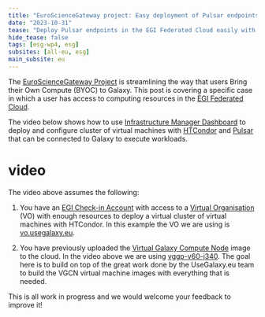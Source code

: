 ```yaml
---
title: "EuroScienceGateway project: Easy deployment of Pulsar endpoints with Infrastructure Manager"
date: "2023-10-31"
tease: "Deploy Pulsar endpoints in the EGI Federated Cloud easily with Infrastructure Manager"
hide_tease: false
tags: [esg-wp4, esg]
subsites: [all-eu, esg]
main_subsite: eu
---
```


The [EuroScienceGateway Project](../../projects/esg/) is streamlining the way that users Bring their Own Compute (BYOC) to Galaxy. This post is covering a specific case in which a user has access to computing resources in the [EGI Federated Cloud](https://www.egi.eu/service/cloud-compute/).

The video below shows how to use [Infrastructure Manager Dashboard](https://docs.egi.eu/users/compute/orchestration/im/dashboard/) to deploy and configure cluster of virtual machines with [HTCondor](https://htcondor.org/) and [Pulsar](https://pulsar.readthedocs.io/) that can be connected to Galaxy to execute workloads.

# video

The video above assumes the following:

1. You have an [EGI Check-in Account](https://docs.egi.eu/users/aai/check-in/signup/) with access to a [Virtual Organisation](https://docs.egi.eu/users/aai/check-in/joining-virtual-organisation/) (VO) with enough resources to deploy a virtual cluster of virtual machines with HTCondor. In this example the VO we are using is [vo.usegalaxy.eu](https://appdb.egi.eu/store/vo/vo.usegalaxy.eu).

1. You have previously uploaded the [Virtual Galaxy Compute Node](https://github.com/usegalaxy-eu/vgcn) image to the cloud. In the video above we are using [vggp-v60-j340](https://usegalaxy.eu/static/vgcn/vggp-v60-j340-e3937ea797ed-dev.raw). The goal here is to build on top of the great work done by the UseGalaxy.eu team to build the VGCN virtual machine images with everything that is needed.

This is all work in progress and we would welcome your feedback to improve it!
